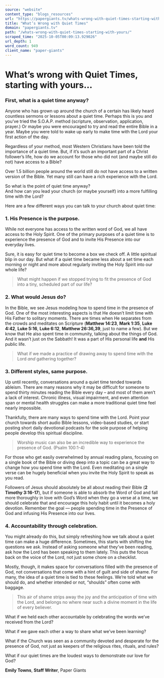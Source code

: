 ```yaml
---
source: "website"
content_type: "blogs_resources"
url: "https://papergiants.tv/whats-wrong-with-quiet-times-starting-with-yours/"
title: "What’s Wrong with Quiet Times"
domain: "papergiants.tv"
path: "/whats-wrong-with-quiet-times-starting-with-yours/"
scraped_time: "2025-10-05T00:09:13.929026"
url_depth: 1
word_count: 949
client_name: "paper-giants"
---
```


# What’s wrong with Quiet Times, starting with yours…

### First, what is a quiet time anyway?

Anyone who has grown up around the church of a certain has likely heard countless sermons or lessons about a quiet time. Perhaps this is you and you’ve tried the S.O.A.P. method (scripture, observation, application, prayer.) Or maybe you were encouraged to try and read the entire Bible in a year. Maybe you were told to wake up early to make time with the Lord your first action of the day.

Regardless of your method, most Western Christians have been told the importance of a quiet time. But, if it’s such an important part of a Christ follower’s life, how do we account for those who did not (and maybe still do not) have access to a Bible?

Over 1.5 billion people around the world still do not have access to a written version of the Bible. Yet many still can have a rich experience with the Lord.

So what is the point of quiet time anyway?  
And how can you lead your church (or maybe yourself) into a more fulfilling time with the Lord?

Here are a few different ways you can talk to your church about quiet time:

### 1. His Presence is the purpose.

While not everyone has access to the written word of God, we all have access to the Holy Spirit. One of the primary purposes of a quiet time is to experience the presence of God and to invite His Presence into our everyday lives.

Sure, it is easy for quiet time to become a box we check off. A little spiritual blip in our day. But what if a quiet time became less about a set time each morning or night and more about regularly inviting the Holy Spirit into our whole life?

> What might happen if we stopped trying to fit the presence of God into a tiny, scheduled part of our life?

### 2. What would Jesus do?

In the Bible, we see Jesus modeling how to spend time in the presence of God. One of the most interesting aspects is that He doesn’t limit time with His Father to solitary moments. There are times when He separates from the crowds and meditates on Scripture (**Matthew 14:23**, **Mark 1:35**, **Luke 4:42**, **Luke 5:16**, **Luke 6:12**, **Matthew 26:36,39**, just to name a few). But we know that He also spent time in community, talking about the things of God. And it wasn’t just on the Sabbath! It was a part of His personal life **and** His public life.

> What if we made a practice of drawing away to spend time with the Lord _and_ gathering together?

### 3. Different styles, same purpose.

Up until recently, conversations around a quiet time tended towards ableism. There are many reasons why it may be difficult for someone to spend thirty minutes reading the Bible every day – and most of them aren’t a lack of interest. Chronic illness, visual impairment, and even attention span or mental health struggles can make a more traditional quiet time feel nearly impossible.

Thankfully, there are many ways to spend time with the Lord. Point your church towards short audio Bible lessons, video-based studies, or start posting short daily devotional podcasts for the sole purpose of helping people develop this spiritual discipline.

> Worship music can also be an incredible way to experience the presence of God. (Psalm 100:1-4)

For those who get easily overwhelmed by annual reading plans, focusing on a single book of the Bible or diving deep into a topic can be a great way to change how you spend time with the Lord. Even meditating on a single verse can be hugely beneficial when you invite the Holy Spirit to speak as you read.

Followers of Jesus should absolutely be all about reading their Bible (**2 Timothy 3:16-17**), but if someone is able to absorb the Word of God and fall more thoroughly in love with God’s Word when they go a verse at a time, we should celebrate that and encourage this holy habit until it becomes a holy devotion. Remember the goal — people spending time in the Presence of God and infusing His Presence into our lives.

### 4. Accountability through celebration.

You might already do this, but simply refreshing how we talk about a quiet time can make a huge difference. Sometimes, this starts with shifting the questions we ask. Instead of asking someone what they’ve been reading, ask how the Lord has been speaking to them lately. This puts the focus back on the voice of the Lord, not just some chore on a checklist.

Mostly, though, it makes space for conversations filled with the presence of God, not conversations that come with a hint of guilt and side of shame. For many, the idea of a quiet time is tied to these feelings. We’re told what we should do, and whether intended or not, “shoulds” often come with baggage.

> This air of shame strips away the joy and the anticipation of time with the Lord, and belongs no where near such a divine moment in the life of every believer.

What if we held each other accountable by celebrating the words we’ve received from the Lord?

What if we gave each other a way to share what we’ve been learning?

What if the Church was seen as a community devoted and desperate for the presence of God, not just as keepers of the religious rites, rituals, and rules?

What if our quiet times are the loudest ways to demonstrate our love for God?

**Emily Towns**, __Staff Writer__, Paper Giants